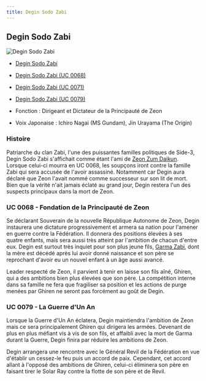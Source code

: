 ```yaml
---
title: Degin Sodo Zabi
---
```



Degin Sodo Zabi
---------------




![Degin Sodo Zabi](/images/stories/saga/origin/persos/degin-sodo-zabi-uc-0079.png)
* [Degin Sodo Zabi](javascript:change_image_m('images/stories/saga/origin/persos/degin-sodo-zabi-uc-0079.png');)
* [Degin Sodo Zabi (UC 0068)](javascript:change_image_m('images/stories/saga/origin/persos/degin-sodo-zabi.png');)
* [Degin Sodo Zabi (UC 0071)](javascript:change_image_m('images/stories/saga/origin/persos/degin-sodo-zabi-uc-0071.png');)
* [Degin Sodo Zabi (UC 0079)](javascript:change_image_m('images/stories/saga/origin/persos/degin-sodo-zabi-uc-0079.png');)




* Fonction : Dirigeant et Dictateur de la Principauté de Zeon
* Voix Japonaise : Ichiro Nagai (MS Gundam), Jin Urayama (The Origin)


### Histoire


Patriarche du clan Zabi, l'une des puissantes familles politiques de Side-3, Degin Sodo Zabi s'affichait comme étant l'ami de [Zeon Zum Daikun](uc/gundam-the-origin-anime/zeon-zum-daikun.html). Lorsque celui-ci mourra en UC 0068, les soupçons iront contre la famille Zabi qui sera accusée de l'avoir assassiné. Notamment car Degin aura déclaré que Zeon l'avait nommé comme successeur sur son lit de mort. Bien que la vérité n'ait jamais éclaté au grand jour, Degin restera l'un des suspects principaux dans la mort de Zeon. 


### UC 0068 - Fondation de la Principauté de Zeon


Se déclarant Souverain de la nouvelle République Autonome de Zeon, Degin instaurera une dictature progressivement et armera sa nation pour l'amener en guerre contre la Fédération. Il donnera des positions élevées à ses quatre enfants, mais sera aussi très atteint par l'ambition de chacun d'entre eux. Degin est surtout très inquiet pour son plus jeune fils, [Garma Zabi](uc/gundam-the-origin-anime/garma-zabi.html), dont la mère est décédé après lui avoir donné naissance et son père se reprochant d'avoir eu un nouvel enfant à un âge aussi avancé. 


Leader respecté de Zeon, il parvient à tenir en laisse son fils aîné, Ghiren, qui a des ambitions bien plus élevées que son père. La compétition interne dans sa famille ne fera que fragiliser sa position et les actions de purge menées par Ghiren ne seront pas forcément au goût de Degin. 


### UC 0079 - La Guerre d'Un An


Lorsque la Guerre d'Un An éclatera, Degin maintiendra l'ambition de Zeon mais ce sera principalement Ghiren qui dirigera les armées. Devenant de plus en plus méfiant vis à vis de son fils, et affaibli avec la mort de Garma durant la Guerre, Degin finira par réduire les ambitions de Zeon. 


Degin arrangera une rencontre avec le Général Revil de la Fédération en vue d'établir un cessez-le feu puis un accord de paix. Cependant, cet accord allant à l'opposé des ambitions de Ghiren, celui-ci éliminera son père en faisant tirer le Solar Ray contre la flotte de son père et de Revil. 


